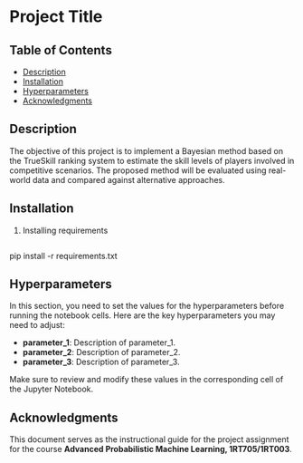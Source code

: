 # Project Title

## Table of Contents
- [Description](#description)
- [Installation](#installation)
- [Hyperparameters](##hyperparameters)
- [Acknowledgments](##acknowledgments)


## Description
The objective of this project is to implement a Bayesian method based on the TrueSkill ranking system to estimate the skill levels of players involved in competitive scenarios. The proposed method will be evaluated using real-world data and compared against alternative approaches.

## Installation
1. Installing requirements
   ```bash
pip install -r requirements.txt

## Hyperparameters
In this section, you need to set the values for the hyperparameters before running the notebook cells. Here are the key hyperparameters you may need to adjust:

- **parameter_1**: Description of parameter_1.
- **parameter_2**: Description of parameter_2.
- **parameter_3**: Description of parameter_3.

Make sure to review and modify these values in the corresponding cell of the Jupyter Notebook.


## Acknowledgments
This document serves as the instructional guide for the project assignment for the course **Advanced Probabilistic Machine Learning, 1RT705/1RT003**.




